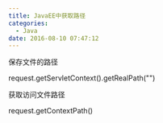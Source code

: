 ```yaml
---
title: JavaEE中获取路径
categories:
  - Java
date: 2016-08-10 07:47:12
---
```


保存文件的路径

request.getServletContext().getRealPath("")

获取访问文件路径

request.getContextPath()
